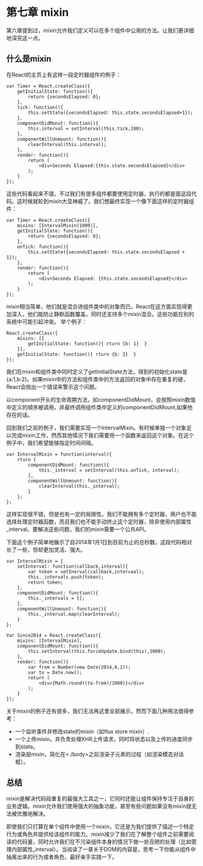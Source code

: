 # 第七章 mixin
第六章提到过，mixin允许我们定义可以在多个组件中公用的方法。让我们更详细地深究这一点。

## 什么是mixin
在React的主页上有这样一段定时器组件的例子：
~~~
var Timer = React.createClass({
    getInitialState: function(){
        return {secondsElapsed: 0};
    },
    tick: function(){
        this.setState({secondsElapsed: this.state.secondsElapsed+1});
    },
    componentDidMonut: function(){
        this.interval = setInterval(this.tick,100);
    },
    componentWillUnmount: function(){
        clearInterval(this.interval);
    },
    render: function(){
        return (
            <div>Seconds Elapsed:{this.state.secondsElapsed}</div>
        );
    }
});
~~~
这些代码看起来不错，不过我们有很多组件都要使用定时器，执行的都是面这段代码。这时候就轮到mixin大显神威了。我们想最终实现一个像下面这样的定时器组件：
~~~
var Timer = React.createClass({
    mixins: [IntervalMixin(1000)],
    getInitialState: function(){
        return {secondsElapsed: 0};
    },
    onTick: function(){
        this.setState({secondsElapsed: this.state.secondsElapsed + 1});
    },
    render: function(){
        return (
            <div>Seconds Elapsed: {this.state.secondsElapsed}</div>
        );
    }
});
~~~
mixin相当简单，他们就是混合进组件类中的对象而已。React在这方面实现得更加深入，他们能防止静默函数覆盖，同时还支持多个mixin混合。这些功能在别的系统中可能引起冲突。
举个例子：
~~~
React.createClass({
    mixins: [{
        getInitialState: function(){ rturn {b: 1}  }
    }],
    getInitialState: function(){ rturn {b: 2}  }
});
~~~
我们在mixin和组件类中同时定义了getInitialState方法，得到的初始化state是{a:1,b:2}。如果mixin中的方法和组件类中的方法返回的对象中存在重复的键，React会抛出一个错误来警示这个问题。

以component开头的生命周期方法，如componentDidMount，会按照mixin数值中定义的顺序被调用，并最终调用组件类中定义的componentDidMount,如果他存在的话。

回到我们之前的例子，我们需要实现一个IntervalMixin。有时候单独一个对象足以完成mixin工作，然而其他情况下我们需要用一个函数来返回这个对象。在这个例子中，我们希望能够指定时间间隔。
~~~
var IntervalMixin = function(interval){
    rturn {
        componentDidMount: function(){
            this._interval = setInterval(this.onTick, interval);
        },
        componentWillUnmount: function(){
            clearInterval(this._interval);
        }
    };
};
~~~
这样实现很不错，但是也有一定的局限性。我们不能拥有多个定时器，用户也不能选择处理定时器函数，而且我们也不能手动终止这个定时器，除非使用内部属性_interval。要解决这些问题，我们的mixin需要一个公共API。

下面这个例子简单地展示了自2014年1月1日到目前为止的总秒数。这段代码相对长了一些，但却更加灵活、强大。
~~~
var IntervalMixin = {
    setInterval: function(callback,interval){
        var token = setInerval(callback,intervaal);
        this._intervals.push(token);
        return token;
    },
    componentDidMount: function(){
        this._intervals = [];
    },
    componentWillUnmount: function(){
        this._interval.map(clearInterval);
    }
};

Var Since2014 = React.createClass({
    mixins: [IntervalMixin],
    componentDidMount: function(){
        this.setInterval(this.forceUpdate.bind(this),1000);
    },
    render: function(){
        var from = Number(new Date(2014,0,1));
        var to = Date.now();
        return (
            <div>{Math.round((to-from)/1000)}</div>
        );
    }
});
~~~
关于mixin的例子还有很多，我们无法再这里全部展示，然而下面几种用法值得参考：
 * 一个监听事件并修改state的mixin（如flux store mixin）.
 * 一个上传mixin，并负责处理XHR上传请求，同时将状态以及上传的进度同步到state。
 * 渲染层mixin，简化在< /body>之前渲染子元素的过程（如渲染模态对话框）。

## 总结
mixin是解决代码段重复的最强大工具之一，它同时还能让组件保持专注于自身的业务逻辑。mixin允许我们使用强大的抽象功能，甚至有些问题如果没有mixin就无法被优雅地解决。

即使我们只打算在单个组件中使用一个mixin，它还是为我们提供了描述一个特定行为或角色并提供给该组件的能力。mixin减少了我们在了解整个组件之前需要阅读的代码量，同时允许我们在不污染组件本身的情况下做一些丑陋的处理（比如管理内部属性_interval）。当阅读了一章关于DOM的内容是，思考一下你能从组件中抽离出来的行为或者角色，最好亲手实践一下。 